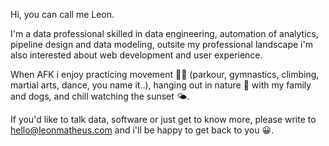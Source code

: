 Hi, you can call me Leon.

I'm a data professional skilled in data engineering, automation of analytics, pipeline design and data modeling, outsite my professional landscape i'm also interested about web development and user experience.

When AFK i enjoy practicing movement 🤸‍♂ (parkour, gymnastics, climbing, martial arts, dance, you name it..), hanging out in nature 🌿 with my family and  dogs, and chill watching the sunset 🌤.

If you'd like to talk data, software or just get to know more, please write to [hello@leonmatheus.com](mailto:hello@leonmatheus.com) and i'll be happy to get back to you 😀.

